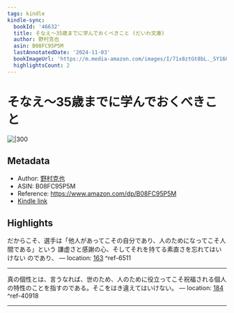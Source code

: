 ```yaml
---
tags: kindle
kindle-sync:
  bookId: '46632'
  title: そなえ～35歳までに学んでおくべきこと (だいわ文庫)
  author: 野村克也
  asin: B08FC95P5M
  lastAnnotatedDate: '2024-11-03'
  bookImageUrl: 'https://m.media-amazon.com/images/I/71x8ztGt8bL._SY160.jpg'
  highlightsCount: 2
---
```


# そなえ～35歳までに学んでおくべきこと
![|300](https://m.media-amazon.com/images/I/71x8ztGt8bL.jpg)
## Metadata
* Author: [野村克也](https://www.amazon.comundefined)
* ASIN: B08FC95P5M
* Reference: https://www.amazon.com/dp/B08FC95P5M
* [Kindle link](kindle://book?action=open&asin=B08FC95P5M)

## Highlights
だからこそ、選手は「他人があってこその自分であり、人のためになってこそ人間である」という 謙虚さと感謝の心、そしてそれを持てる素直さを忘れてはいけない のであり、 — location: [163](kindle://book?action=open&asin=B08FC95P5M&location=163) ^ref-6511

---
真の個性とは、言うなれば、世のため、人のために役立ってこそ祝福される個人の特性のことを指すのである。そこをはき違えてはいけない。 — location: [184](kindle://book?action=open&asin=B08FC95P5M&location=184) ^ref-40918

---
